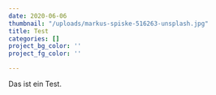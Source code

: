 ```yaml
---
date: 2020-06-06
thumbnail: "/uploads/markus-spiske-516263-unsplash.jpg"
title: Test
categories: []
project_bg_color: ''
project_fg_color: ''

---
```

Das ist ein Test.